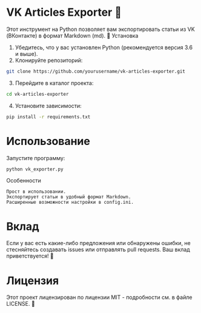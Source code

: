 # VK Articles Exporter 📰

Этот инструмент на Python позволяет вам экспортировать статьи из VK (ВКонтакте) в формат Markdown (md). 🚀
Установка

1. Убедитесь, что у вас установлен Python (рекомендуется версия 3.6 и выше). 
2. Клонируйте репозиторий:
```bash
git clone https://github.com/yourusername/vk-articles-exporter.git
```
3. Перейдите в каталог проекта:
```bash
cd vk-articles-exporter
```
4. Установите зависимости:
```bash
pip install -r requirements.txt
```
# Использование

Запустите программу:
```bash
python vk_exporter.py
```
   
Особенности

    Прост в использовании.
    Экспортирует статьи в удобный формат Markdown.
    Расширенные возможности настройки в config.ini.

# Вклад

Если у вас есть какие-либо предложения или обнаружены ошибки, не стесняйтесь создавать issues или отправлять pull requests. Ваш вклад приветствуется! 🙌
# Лицензия

Этот проект лицензирован по лицензии MIT - подробности см. в файле LICENSE. 📄
